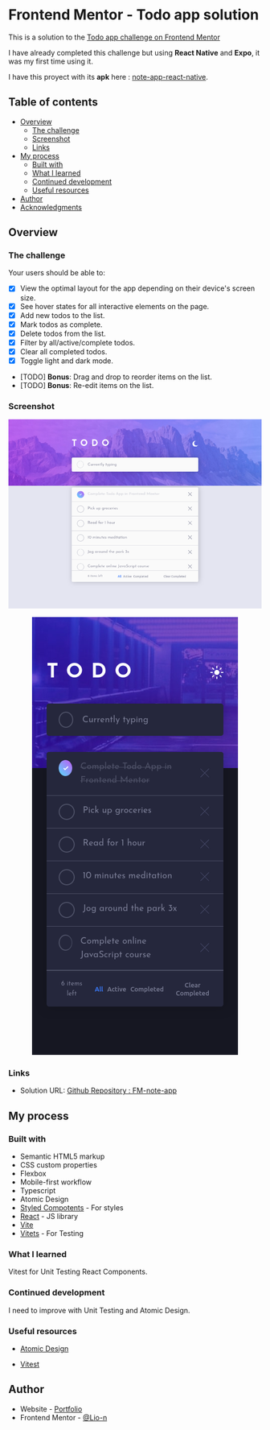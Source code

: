# Frontend Mentor - Todo app solution

This is a solution to the [Todo app challenge on Frontend Mentor](https://www.frontendmentor.io/challenges/todo-app-Su1_KokOW)

I have already completed this challenge but using **React Native** and **Expo**, it was my first time using it.

I have this proyect with its **apk** here : [note-app-react-native](https://github.com/Lio-n/note-app-react-native).

## Table of contents

- [Overview](#overview)
  - [The challenge](#the-challenge)
  - [Screenshot](#screenshot)
  - [Links](#links)
- [My process](#my-process)
  - [Built with](#built-with)
  - [What I learned](#what-i-learned)
  - [Continued development](#continued-development)
  - [Useful resources](#useful-resources)
- [Author](#author)
- [Acknowledgments](#acknowledgments)

## Overview

### The challenge

Your users should be able to:

- [x] View the optimal layout for the app depending on their device's screen size.
- [x] See hover states for all interactive elements on the page.
- [x] Add new todos to the list.
- [x] Mark todos as complete.
- [x] Delete todos from the list.
- [x] Filter by all/active/complete todos.
- [x] Clear all completed todos.
- [x] Toggle light and dark mode.
- [TODO] **Bonus**: Drag and drop to reorder items on the list.
- [TODO] **Bonus**: Re-edit items on the list.

### Screenshot

<p align="center">
  <img src="./design/desktop-light-theme.png" alt="Desktop"/>
</p>

<p align="center">
  <img src="./design/mobile-dark-theme.png" alt="Mobile"/>
</p>

### Links

- Solution URL: [Github Repository : FM-note-app](https://github.com/Lio-n/FM-note-app)
<!-- - Live Site URL: [Vercel]() -->

## My process

### Built with

- Semantic HTML5 markup
- CSS custom properties
- Flexbox
- Mobile-first workflow
- Typescript
- Atomic Design
- [Styled Compotents](https://styled-components.com/) - For styles
- [React](https://reactjs.org/) - JS library
- [Vite](https://vitejs.dev/)
- [Vitets](https://vitest.dev/) - For Testing

### What I learned

Vitest for Unit Testing React Components.

### Continued development

I need to improve with Unit Testing and Atomic Design.

### Useful resources

- [Atomic Design](https://www.designsystems.com/building-chimekit-with-atomic-design-and-a-collaborative-process/)

- [Vitest](https://vitest.dev/)

## Author

- Website - [Portfolio](https://www.leonardofontan.tech/)
- Frontend Mentor - [@Lio-n](https://www.frontendmentor.io/profile/Lio-n)

